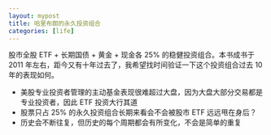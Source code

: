 ```yaml
---
layout: mypost
title: 哈里布朗的永久投资组合
categories: [life]
---
```


股市全股 ETF + 长期国债 + 黄金 + 现金各 25% 的稳健投资组合。本书成书于 2011 年左右，距今又有十年过去了，我希望找时间验证一下这个投资组合过去 10 年的表现如何。

- 美股专业投资者管理的主动基金表现很难超过大盘，因为大盘大部分交易都是专业投资者，因此 ETF 投资大行其道
- 股票只占 25% 的永久投资组合长期来看会不会被股市 ETF 远远甩在身后？
- 历史会不断往复，但历史的每个周期都会有所变化，不会是简单的重复